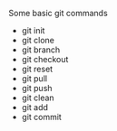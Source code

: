 Some basic git commands

* git init
* git clone
* git branch
* git checkout
* git reset
* git pull
* git push
* git clean
* git add
* git commit
